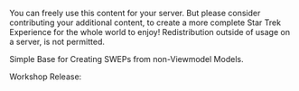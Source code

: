 You can freely use this content for your server. But please consider contributing your additional content, to create a more complete Star Trek Experience for the whole world to enjoy!
Redistribution outside of usage on a server, is not permitted.

Simple Base for Creating SWEPs from non-Viewmodel Models.

Workshop Release:
